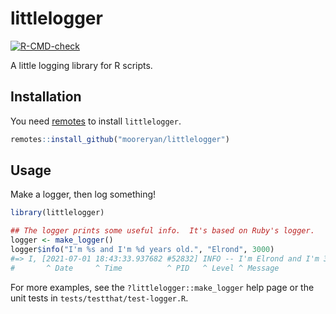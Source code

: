 # littlelogger

[![R-CMD-check](https://github.com/mooreryan/littlelogger/workflows/R-CMD-check/badge.svg)](https://github.com/mooreryan/littlelogger/actions)


A little logging library for R scripts.

## Installation

You need [remotes](https://github.com/r-lib/remotes) to install `littlelogger`.

``` r
remotes::install_github("mooreryan/littlelogger")
```

## Usage

Make a logger, then log something!

``` r
library(littlelogger)

## The logger prints some useful info.  It's based on Ruby's logger.
logger <- make_logger()
logger$info("I'm %s and I'm %d years old.", "Elrond", 3000)
#=> I, [2021-07-01 18:43:33.937682 #52832] INFO -- I'm Elrond and I'm 3000 years old.
#       ^ Date     ^ Time          ^ PID   ^ Level ^ Message
```

For more examples, see the `?littlelogger::make_logger` help page or the unit tests in `tests/testthat/test-logger.R`.
